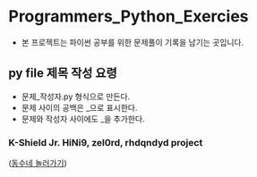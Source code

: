 # Programmers_Python_Exercies
- 본 프로젝트는 파이썬 공부를 위한 문제풀이 기록을 남기는 곳입니다.



## py file 제목 작성 요령
- 문제_작성자.py 형식으로 만든다.
- 문제 사이의 공백은 _으로 표시한다.
- 문제와 작성자 사이에도 _을 추가한다.



### K-Shield Jr. HiNi9, zel0rd, rhdqndyd project

([동수네 놀러가기](https://zel0rd.tistory.com)) 
